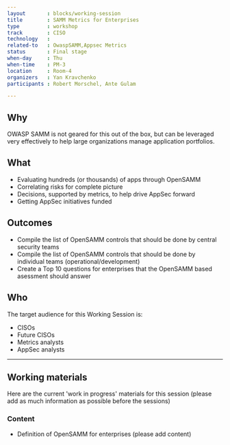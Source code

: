 ```yaml
---
layout       : blocks/working-session
title        : SAMM Metrics for Enterprises
type         : workshop
track        : CISO
technology   :
related-to   : OwaspSAMM,Appsec Metrics
status       : Final stage
when-day     : Thu
when-time    : PM-3
location     : Room-4
organizers   : Yan Kravchenko
participants : Robert Morschel, Ante Gulam

---
```


## Why

OWASP SAMM is not geared for this out of the box, but can be leveraged very effectively to help large organizations manage application portfolios.

## What

 - Evaluating hundreds (or thousands) of apps through OpenSAMM
 - Correlating risks for complete picture
 - Decisions, supported by metrics, to help drive AppSec forward 
 - Getting AppSec initiatives funded
 
## Outcomes

- Compile the list of OpenSAMM controls that should be done by central security teams
- Compile the list of OpenSAMM controls that should be done by individual teams (operational/development)
- Create a Top 10 questions for enterprises that the OpenSAMM based asessment should answer

## Who

The target audience for this Working Session is:

 - CISOs
 - Future CISOs
 - Metrics analysts
 - AppSec analysts
 
---

## Working materials

Here are the current 'work in progress' materials for this session (please add as much information as possible before the sessions)

### Content

- Definition of OpenSAMM for enterprises (please add content)

